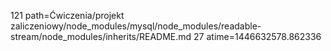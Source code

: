121 path=Ćwiczenia/projekt zaliczeniowy/node_modules/mysql/node_modules/readable-stream/node_modules/inherits/README.md
27 atime=1446632578.862336
